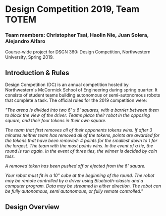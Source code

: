 # Design Competition 2019, Team TOTEM
### Team members: Christopher Tsai, Haolin Nie, Juan Solera, Alejandro Alfaro
Course-wide project for DSGN 360: Design Competition, Northwestern University, Spring 2019.

## Introduction & Rules
Design Competition (DC) is an annual competition hosted by Northwestern's McCormick School of Engineering during spring quarter. It consists of student teams building autonomous or semi-autonomous robots that complete a task. The official rules for the 2019 competition were:

*"The arena is divided into two 6' x 6' squares, with a barrier between them to block the view of the driver. Teams place their robot in the opposing square, and their four tokens in their own square.*

*The team that first removes all of their opponents tokens wins. If after 3 minutes neither team has removed all of the tokens, points are awarded for the tokens that have been removed: 4 points for the smallest down to 1 for the largest. The team with the most points wins. In the event of a tie, the round is run again. In the event of three ties, the winner is decided by coin toss.*

*A removed token has been pushed off or ejected from the 6' square.*

*Your robot must fit in a 10" cube at the beginning of the round. The robot may be remote controlled by a driver using Bluetooth-classic and a computer program. Data may be streamed in either direction. The robot can be fully autonomous, semi autonomous, or fully remote controlled."*

## Design Overview

